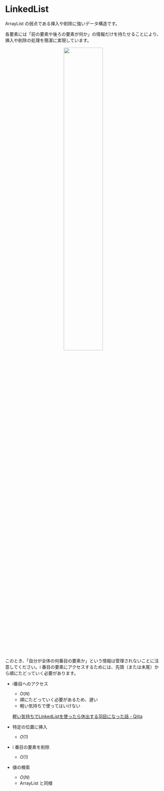 # LinkedList


ArrayList の弱点である挿入や削除に強いデータ構造です。

各要素には「前の要素や後ろの要素が何か」の情報だけを持たせることにより、挿入や削除の処理を簡潔に実現しています。

<div align="center">
<img src="https://res.cloudinary.com/ddaz9etkx/image/upload/v1628649602/ot/taiiku_maehe_narae_chiisaku_z6zval.png" width="50%">
</div>

このとき、「自分が全体の何番目の要素か」という情報は管理されないことに注意してください。i 番目の要素にアクセスするためには、先頭（または末尾）から順にたどっていく必要があります。

- i番目へのアクセス
    - $O(N)$
    - 順にたどっていく必要があるため、遅い
    - 軽い気持ちで使ってはいけない

    [軽い気持ちでLinkedListを使ったら休出する羽目になった話 - Qiita](https://qiita.com/neko_machi/items/d620c4a8958e74df3550)

- 特定の位置に挿入
    - $O(1)$
- i 番目の要素を削除
    - $O(1)$
- 値の検索
    - $O(N)$
    - ArrayList と同様